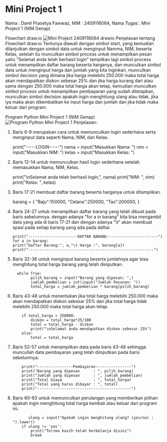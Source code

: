 # Mini Project 1
Nama : Darel Prasetya Fawwaz, NIM : 2409116064, Nama Tugas : Mini Project 1 (NIM Genap)

Flowchart draw.io
![Mini Project 2409116064  drawio](https://github.com/user-attachments/assets/759c7e80-f130-41a4-a9fc-a9d48f8410fe)
Penjelasan tentang Flowchart draw.io
Tentunya diawali dengan simbol start, yang kemudian dilanjutkan dengan simbol data untuk menginput Namma, NIM, beserta Kelas, setelah itu
munculkan simbol process untuk menampilkan pesan yaitu "Selamat anda telah berhasil login" tampilkan lagi simbol process untuk menampilkan daftar barang beserta harganya, dan munculkan simbol data untuk menginput harga dan jumlah yang kita inginkan, munculkan simbol decision yang dimana jika harga melebihi 250.000 maka total harga akan mendapatkan diskon sebesar 25% dan jika harga kurang dari atau sama dengan 250.000 maka total harga akan tetap, kemudian munculkan simbol process untuk menampilkan pembayaran yang sudah ditetapkan, munculkan simbol decision apakah ingin menghitung ulang atau tidak, jika iya maka akan dikembalikan ke input harga dan jumlah dan jika tidak maka keluar dari program.

Program Python Mini Project 1 (NIM Genap)
![Program Python Mini Project 1](https://github.com/user-attachments/assets/8b0d7675-468d-4b3b-b0fe-ccb8ec841a6b)
Penjelasan:
1. Baris 6-9 merupakan cara untuk memunculkan login sederhana serta menginput data seperti Nama, NIM, dan Kelas.


   print("-----LOGIN-----")
   nama =  input("Masukkan Nama: ")
   nim =   input("Masukkan NIM: ")
   kelas = input("Masukkan Kelas: ")

1. Baris 12-14 untuk memunculkan hasil login sederhana setelah memasukkan Nama, NIM, Kelas.

   
   print("\nSelamat anda telah berhasil login,", nama)
   print("NIM: ", nim)
   print("Kelas: ", kelas)

4. Baris 17-21 membuat daftar barang beserta harganya untuk ditampilkan.

   
   barang = {
       "Baju":150000,
       "Celana":250000,
       "Tas":200000,
   }

6. Baris 24-27 untuk menampilkan daftar barang yang telah dibuat pada baris sebelumnya.
   dengan adanya "for a in barang" kita bisa mengambil data yang ada di baris 17-21 dan dengan adanya "\t" akan membuat spasi
   pada setiap barang yang ada pada daftar.

   
       print("----------------------DAFTAR BARANG-----------------------")
       for a in barang:
       print("Daftar Barang:", a,"\t Harga :", barang[a])
       print("--------------------------------------------------------")

8. Baris 32-36 untuk menginput barang beserta jumlahnya agar bisa menghitung total harga barang yang telah diinputkan.

   
         while True:
               pilih_barang = input("Barang yang dipesan: ",)
               jumlah_pembelian = int(input("Jumlah Pesanan: "))
               total_harga = jumlah_pembelian * barang[pilih_barang]

10. Baris 43-48 untuk menentukan jika total harga melebihi 250.000 maka akan mendapatkan diskon sebesar 25% dan jika total harga tidak melebihi 250.000
   maka total harga akan tetap.


            if total_harga > 250000:
                diskon = total_harga*25/100
                total = total_harga - diskon
                print("\nSelamat anda mendapatkan diskon sebesar 25%")
            else:
                total = total_harga 

12. Baris 52-57 untuk menampilkan data pada baris 43-48 sehingga muncullah data pembayaran yang telah diinputkan pada baris sebelumnya.

    
            print("----------------Pembayaran----------------")
            print("Barang yang dipesan      : ", pilih_barang)
            print("Jumlah yang dipesan      : ", jumlah_pembelian)
            print("Total biaya              : ", total_harga)
            print("Total yang harus dibayar : ", total)
            print("------------------------------------------")

14. Baris 60-63 untuk memunculkan perulangan yang memberikan piiihan apakah ingin menghitung total harga kembali atau
   keluar dari program ini.


               ulang = input("Apakah ingin menghitung ulang? (yes/no) : ").lower()
            if ulang != 'yes':
                print("Terima kasih telah berbelanja disini")
                break
